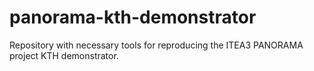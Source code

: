 # panorama-kth-demonstrator
Repository with necessary tools for reproducing the ITEA3 PANORAMA project KTH demonstrator.
